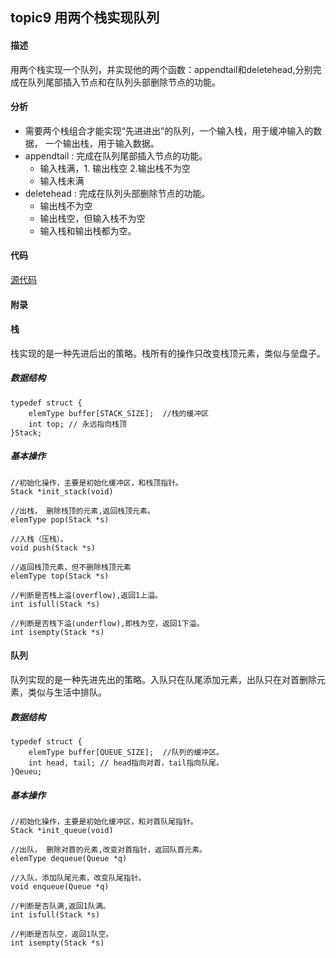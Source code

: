 ## topic9 用两个栈实现队列

#### 描述

用两个栈实现一个队列，并实现他的两个函数：appendtail和deletehead,分别完成在队列尾部插入节点和在队列头部删除节点的功能。

#### 分析

- 需要两个栈组合才能实现“先进进出”的队列，一个输入栈，用于缓冲输入的数据， 一个输出栈，用于输入数据。
- appendtail : 完成在队列尾部插入节点的功能。
  - 输入栈满，1. 输出栈空 2.输出栈不为空
  - 输入栈未满
- deletehead : 完成在队列头部删除节点的功能。
  - 输出栈不为空
  - 输出栈空，但输入栈不为空
  - 输入栈和输出栈都为空。

#### 代码

<a href="..src/topic9.c">源代码</a>

#### 附录

#### 栈

栈实现的是一种先进后出的策略。栈所有的操作只改变栈顶元素，类似与垒盘子。

##### 数据结构

~~~
typedef struct {
    elemType buffer[STACK_SIZE];  //栈的缓冲区
    int top; // 永远指向栈顶
}Stack;
~~~

##### 基本操作

~~~
//初始化操作，主要是初始化缓冲区，和栈顶指针。
Stack *init_stack(void)  

//出栈， 删除栈顶的元素,返回栈顶元素。
elemType pop(Stack *s)

//入栈（压栈）。
void push(Stack *s)

//返回栈顶元素，但不删除栈顶元素
elemType top(Stack *s)

//判断是否栈上溢(overflow),返回1上溢。
int isfull(Stack *s)

//判断是否栈下溢(underflow),即栈为空，返回1下溢。
int isempty(Stack *s)
~~~

#### 队列

队列实现的是一种先进先出的策略。入队只在队尾添加元素，出队只在对首删除元素，类似与生活中排队。

##### 数据结构

~~~
typedef struct {
    elemType buffer[QUEUE_SIZE];  //队列的缓冲区。
    int head, tail; // head指向对首，tail指向队尾。
}Qeueu;
~~~

##### 基本操作
~~~
//初始化操作，主要是初始化缓冲区，和对首队尾指针。
Stack *init_queue(void)  

//出队， 删除对首的元素,改变对首指针，返回队首元素。
elemType dequeue(Queue *q)

//入队，添加队尾元素，改变队尾指针。
void enqueue(Queue *q)

//判断是否队满,返回1队满。
int isfull(Stack *s)

//判断是否队空，返回1队空。
int isempty(Stack *s)
~~~
